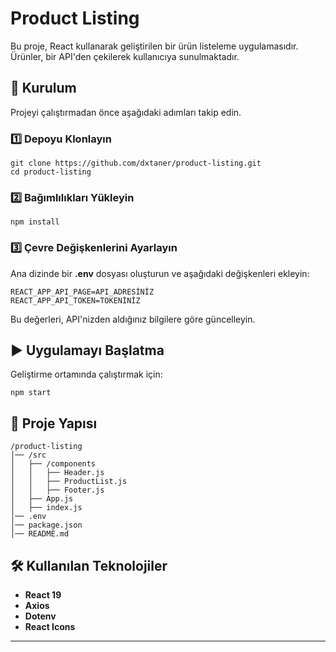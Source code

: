 Product Listing
===============

Bu proje, React kullanarak geliştirilen bir ürün listeleme uygulamasıdır. Ürünler, bir API'den çekilerek kullanıcıya sunulmaktadır.

🚀 Kurulum
----------

Projeyi çalıştırmadan önce aşağıdaki adımları takip edin.

### 1️⃣ Depoyu Klonlayın

    git clone https://github.com/dxtaner/product-listing.git
    cd product-listing

### 2️⃣ Bağımlılıkları Yükleyin

    npm install

### 3️⃣ Çevre Değişkenlerini Ayarlayın

Ana dizinde bir **.env** dosyası oluşturun ve aşağıdaki değişkenleri ekleyin:

    REACT_APP_API_PAGE=API_ADRESİNİZ
    REACT_APP_API_TOKEN=TOKENİNİZ

Bu değerleri, API'nizden aldığınız bilgilere göre güncelleyin.

▶️ Uygulamayı Başlatma
----------------------

Geliştirme ortamında çalıştırmak için:

    npm start

📂 Proje Yapısı
---------------

    /product-listing
    │── /src
    │   ├── /components
    │   │   ├── Header.js
    │   │   ├── ProductList.js
    │   │   ├── Footer.js
    │   ├── App.js
    │   ├── index.js
    │── .env 
    │── package.json
    │── README.md

🛠 Kullanılan Teknolojiler
--------------------------

*   **React 19**
*   **Axios**
*   **Dotenv**
*   **React Icons**


* * *